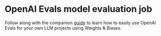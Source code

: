 # OpenAI Evals model evaluation job

Follow along with the companion [guide](https://wandb.ai/wandb_fc/openai-evals/reports/OpenAI-Evals-Demo-Using-W-B-Prompts-to-Run-Evaluations--Vmlldzo0MTI4ODA3) to learn how to easily use OpenAI Evals for your own LLM projects using Weights & Biases.
